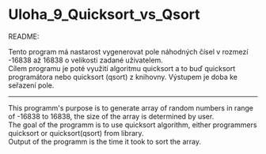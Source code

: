 # Uloha_9_Quicksort_vs_Qsort  
README:  
  
Tento program má nastarost vygenerovat pole náhodných čísel v rozmezí -16838 až 16838 o velikosti zadané uživatelem.  
Cílem programu je poté využití algoritmu quicksort a to buď quicksort programátora nebo quicksort (qsort) z knihovny. Výstupem je doba ke seřazení pole.  
  
-------------------------------------------
  
This programm's purpose is to generate array of random numbers in range of -16838 to 16838, the size of the array is determined by user.  
The goal of the programm is to use quicksort algorithm, either programmers quicksort or quicksort(qsort) from library.  
Output of the programm is the time it took to sort the array.   
